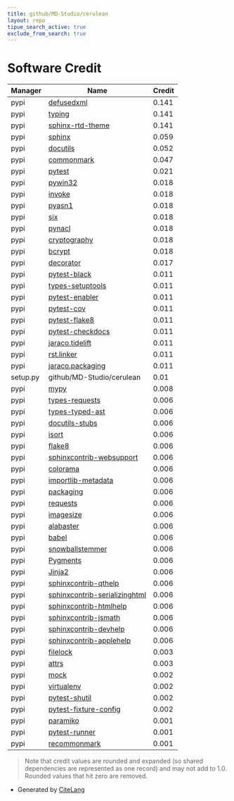 ```yaml
---
title: github/MD-Studio/cerulean
layout: repo
tipue_search_active: true
exclude_from_search: true
---
```

# Software Credit

|Manager|Name|Credit|
|-------|----|------|
|pypi|[defusedxml](https://github.com/tiran/defusedxml)|0.141|
|pypi|[typing](https://docs.python.org/3/library/typing.html)|0.141|
|pypi|[sphinx-rtd-theme](https://github.com/readthedocs/sphinx_rtd_theme)|0.141|
|pypi|[sphinx](https://www.sphinx-doc.org/)|0.059|
|pypi|[docutils](https://pypi.org/project/docutils)|0.052|
|pypi|[commonmark](https://pypi.org/project/commonmark)|0.047|
|pypi|[pytest](https://pypi.org/project/pytest)|0.021|
|pypi|[pywin32](https://github.com/mhammond/pywin32)|0.018|
|pypi|[invoke](http://docs.pyinvoke.org)|0.018|
|pypi|[pyasn1](https://github.com/etingof/pyasn1)|0.018|
|pypi|[six](https://github.com/benjaminp/six)|0.018|
|pypi|[pynacl](https://github.com/pyca/pynacl/)|0.018|
|pypi|[cryptography](https://github.com/pyca/cryptography)|0.018|
|pypi|[bcrypt](https://github.com/pyca/bcrypt/)|0.018|
|pypi|[decorator](https://pypi.org/project/decorator)|0.017|
|pypi|[pytest-black](https://github.com/shopkeep/pytest-black)|0.011|
|pypi|[types-setuptools](https://github.com/python/typeshed)|0.011|
|pypi|[pytest-enabler](https://github.com/jaraco/pytest-enabler)|0.011|
|pypi|[pytest-cov](https://pypi.org/project/pytest-cov)|0.011|
|pypi|[pytest-flake8](https://pypi.org/project/pytest-flake8)|0.011|
|pypi|[pytest-checkdocs](https://pypi.org/project/pytest-checkdocs)|0.011|
|pypi|[jaraco.tidelift](https://pypi.org/project/jaraco.tidelift)|0.011|
|pypi|[rst.linker](https://pypi.org/project/rst.linker)|0.011|
|pypi|[jaraco.packaging](https://pypi.org/project/jaraco.packaging)|0.011|
|setup.py|github/MD-Studio/cerulean|0.01|
|pypi|[mypy](https://pypi.org/project/mypy)|0.008|
|pypi|[types-requests](https://pypi.org/project/types-requests)|0.006|
|pypi|[types-typed-ast](https://pypi.org/project/types-typed-ast)|0.006|
|pypi|[docutils-stubs](https://pypi.org/project/docutils-stubs)|0.006|
|pypi|[isort](https://pypi.org/project/isort)|0.006|
|pypi|[flake8](https://pypi.org/project/flake8)|0.006|
|pypi|[sphinxcontrib-websupport](https://pypi.org/project/sphinxcontrib-websupport)|0.006|
|pypi|[colorama](https://pypi.org/project/colorama)|0.006|
|pypi|[importlib-metadata](https://pypi.org/project/importlib-metadata)|0.006|
|pypi|[packaging](https://pypi.org/project/packaging)|0.006|
|pypi|[requests](https://pypi.org/project/requests)|0.006|
|pypi|[imagesize](https://pypi.org/project/imagesize)|0.006|
|pypi|[alabaster](https://pypi.org/project/alabaster)|0.006|
|pypi|[babel](https://pypi.org/project/babel)|0.006|
|pypi|[snowballstemmer](https://pypi.org/project/snowballstemmer)|0.006|
|pypi|[Pygments](https://pypi.org/project/Pygments)|0.006|
|pypi|[Jinja2](https://pypi.org/project/Jinja2)|0.006|
|pypi|[sphinxcontrib-qthelp](https://pypi.org/project/sphinxcontrib-qthelp)|0.006|
|pypi|[sphinxcontrib-serializinghtml](https://pypi.org/project/sphinxcontrib-serializinghtml)|0.006|
|pypi|[sphinxcontrib-htmlhelp](https://pypi.org/project/sphinxcontrib-htmlhelp)|0.006|
|pypi|[sphinxcontrib-jsmath](https://pypi.org/project/sphinxcontrib-jsmath)|0.006|
|pypi|[sphinxcontrib-devhelp](https://pypi.org/project/sphinxcontrib-devhelp)|0.006|
|pypi|[sphinxcontrib-applehelp](https://pypi.org/project/sphinxcontrib-applehelp)|0.006|
|pypi|[filelock](https://pypi.org/project/filelock)|0.003|
|pypi|[attrs](https://pypi.org/project/attrs)|0.003|
|pypi|[mock](https://pypi.org/project/mock)|0.002|
|pypi|[virtualenv](https://pypi.org/project/virtualenv)|0.002|
|pypi|[pytest-shutil](https://pypi.org/project/pytest-shutil)|0.002|
|pypi|[pytest-fixture-config](https://pypi.org/project/pytest-fixture-config)|0.002|
|pypi|[paramiko](https://paramiko.org)|0.001|
|pypi|[pytest-runner](https://github.com/pytest-dev/pytest-runner/)|0.001|
|pypi|[recommonmark](https://github.com/rtfd/recommonmark)|0.001|


> Note that credit values are rounded and expanded (so shared dependencies are represented as one record) and may not add to 1.0. Rounded values that hit zero are removed.


- Generated by [CiteLang](https://github.com/vsoch/citelang)
